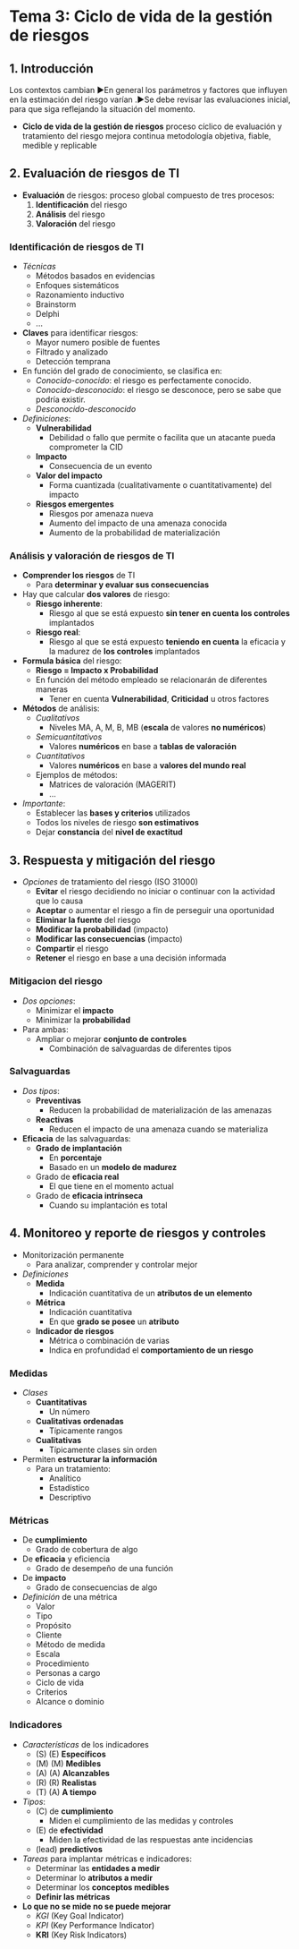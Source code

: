 # Tema 3: Ciclo de vida de la gestión de riesgos

## 1. Introducción

Los contextos cambian
►En general los parámetros y factores que influyen en la estimación del riesgo varían
.►Se debe revisar las evaluaciones inicial, para que siga reflejando la situación del momento.

- **Ciclo de vida de la gestión de riesgos**
proceso cíclico de evaluación y tratamiento del riesgo
mejora continua
metodología objetiva, fiable, medible y replicable

## 2. Evaluación de riesgos de TI

- **Evaluación** de riesgos: proceso global compuesto de tres procesos:
    1. **Identificación** del riesgo
    2. **Análisis** del riesgo
    3. **Valoración** del riesgo

### Identificación de riesgos de TI

- *Técnicas*
    - Métodos basados en evidencias
    - Enfoques sistemáticos
    - Razonamiento inductivo
    - Brainstorm
    - Delphi
    - ...
- **Claves** para identificar riesgos:
    - Mayor numero posible de fuentes
    - Filtrado y analizado
    - Detección temprana
- En función del grado de conocimiento, se clasifica en:
    - *Conocido-conocido*: el riesgo es perfectamente conocido.
    - *Conocido-desconocido*: el riesgo se desconoce, pero se sabe que podría existir.
    - *Desconocido-desconocido*
- *Definiciones*:
    - **Vulnerabilidad**
        - Debilidad o fallo que permite o facilita que un atacante pueda comprometer la CID
    - **Impacto**
        - Consecuencia de un evento
    - **Valor del impacto**
        - Forma cuantizada (cualitativamente o cuantitativamente) del impacto
    - **Riesgos emergentes**
        - Riesgos por amenaza nueva
        - Aumento del impacto de una amenaza conocida
        - Aumento de la probabilidad de materialización

### Análisis y valoración de riesgos de TI

- **Comprender los riesgos** de TI
    - Para **determinar y evaluar sus consecuencias**
- Hay que calcular **dos valores** de riesgo:
    - **Riesgo inherente**:
        - Riesgo al que se está expuesto **sin tener en cuenta los controles** implantados
    - **Riesgo real**:
        - Riesgo al que se está expuesto **teniendo en cuenta** la eficacia y la madurez de **los controles** implantados
- **Formula básica** del riesgo:
    - **Riesgo = Impacto x Probabilidad**
    - En función del método empleado se relacionarán de diferentes maneras
        - Tener en cuenta **Vulnerabilidad**, **Criticidad** u otros factores
- **Métodos** de análisis:
    - *Cualitativos*
        - Niveles MA, A, M, B, MB (**escala** de valores **no numéricos**)
    - *Semicuantitativos*
        - Valores **numéricos** en base a **tablas de valoración**
    - *Cuantitativos*
        - Valores **numéricos** en base a **valores del mundo real**
    - Ejemplos de métodos:
        - Matrices de valoración (MAGERIT)
        - ...
- *Importante*:
    - Establecer las **bases y criterios** utilizados
    - Todos los niveles de riesgo **son estimativos**
    - Dejar **constancia** del **nivel de exactitud**

## 3. Respuesta y mitigación del riesgo

- *Opciones* de tratamiento del riesgo (ISO 31000)
    - **Evitar** el riesgo decidiendo no iniciar o continuar con la actividad que lo causa
    - **Aceptar** o aumentar el riesgo a fin de perseguir una oportunidad
    - **Eliminar la fuente** del riesgo
    - **Modificar la probabilidad** (impacto)
    - **Modificar las consecuencias** (impacto)
    - **Compartir** el riesgo
    - **Retener** el riesgo en base a una decisión informada

### Mitigacion del riesgo

- *Dos opciones*:
    - Minimizar el **impacto**
    - Minimizar la **probabilidad**
- Para ambas:
    - Ampliar o mejorar **conjunto de controles**
        - Combinación de salvaguardas de diferentes tipos

### Salvaguardas

- *Dos tipos*:
    - **Preventivas**
        - Reducen la probabilidad de materialización de las amenazas
    - **Reactivas**
        - Reducen el impacto de una amenaza cuando se materializa
- **Eficacia** de las salvaguardas:
    - **Grado de implantación**
        - En **porcentaje**
        - Basado en un **modelo de madurez**
    - Grado de **eficacia real**
        - El que tiene en el momento actual
    - Grado de **eficacia intrínseca**
        - Cuando su implantación es total

## 4. Monitoreo y reporte de riesgos y controles

- Monitorización permanente
    - Para analizar, comprender y controlar mejor
- *Definiciones*
    - **Medida**
        - Indicación cuantitativa de un **atributos de un elemento**
    - **Métrica**
        - Indicación cuantitativa
        - En que **grado se posee** un **atributo**
    - **Indicador de riesgos**
        - Métrica o combinación de varias
        - Indica en profundidad el **comportamiento de un riesgo**

### Medidas

- *Clases*
    - **Cuantitativas**
        - Un número
    - **Cualitativas ordenadas**
        - Típicamente rangos
    - **Cualitativas**
        - Típicamente clases sin orden
- Permiten **estructurar la información**
    - Para un tratamiento:
        - Analítico
        - Estadístico
        - Descriptivo

### Métricas

- De **cumplimiento**
    - Grado de cobertura de algo
- De **eficacia** y eficiencia
    - Grado de desempeño de una función
- De **impacto**
    - Grado de consecuencias de algo
- *Definición* de una métrica
    - Valor
    - Tipo
    - Propósito
    - Cliente
    - Método de medida
    - Escala
    - Procedimiento
    - Personas a cargo
    - Ciclo de vida
    - Criterios
    - Alcance o dominio

### Indicadores

- *Características* de los indicadores
    - (S) (E) **Específicos**
    - (M) (M) **Medibles**
    - (A) (A) **Alcanzables**
    - (R) (R) **Realistas**
    - (T) (A) **A tiempo**
- *Tipos*:
    - (C) de **cumplimiento**
        - Miden el cumplimiento de las medidas y controles
    - (E) de **efectividad**
        - Miden la efectividad de las respuestas ante incidencias
    - (lead) **predictivos**
- *Tareas* para implantar métricas e indicadores:
    - Determinar las **entidades a medir**
    - Determinar lo **atributos a medir**
    - Determinar los **conceptos medibles**
    - **Definir las métricas**
- **Lo que no se mide no se puede mejorar**
    - *KGI* (Key Goal Indicator)  
    - *KPI* (Key Performance Indicator)
    - **KRI** (Key Risk Indicators)
